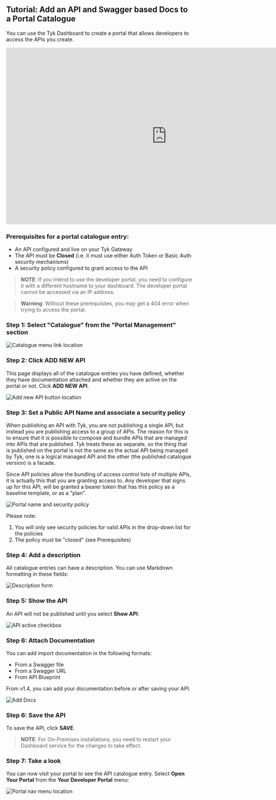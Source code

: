 ## Tutorial: Add an API and Swagger based Docs to a Portal Catalogue

You can use the Tyk Dashboard to create a portal that allows developers to access the APIs you create.

<iframe width="870" height="480" src="https://www.youtube.com/embed/FkgwREyztWU" frameborder="0" gesture="media" allowfullscreen></iframe>

### Prerequisites for a portal catalogue entry:

*   An API configured and live on your Tyk Gateway
*   The API must be **Closed** (i.e. it must use either Auth Token or Basic Auth security mechanisms)
*   A security policy configured to grant access to the API

> **NOTE**: If you intend to use the developer portal, you need to configure it with a different hostname to your dashboard. The developer portal cannot be accessed via an IP address.

> **Warning**: Without these prerequisites, you may get a 404 error when trying to access the portal.

### Step 1: Select "Catalogue" from the "Portal Management" section

![Catalogue menu link location][1]

### Step 2: Click ADD NEW API

This page displays all of the catalogue entries you have defined, whether they have documentation attached and whether they are active on the portal or not. Click **ADD NEW API**.

![Add new API button location][2]

### Step 3: Set a Public API Name and associate a security policy

When publishing an API with Tyk, you are not publishing a single API, but instead you are publishing access to a group of APIs. The reason for this is to ensure that it is possible to compose and bundle APIs that are managed into APIs that are published. Tyk treats these as separate, so the thing that is published on the portal is not the same as the actual API being managed by Tyk, one is a logical managed API and the other (the published catalogue version) is a facade.

Since API policies allow the bundling of access control lists of multiple APIs, it is actually this that you are granting access to. Any developer that signs up for this API, will be granted a bearer token that has this policy as a baseline template, or as a "plan".

![Portal name and security policy][3]

Please note:

1.  You will only see security policies for valid APIs in the drop-down list for the policies
2.  The policy must be "closed" (see Prerequisites)

### Step 4: Add a description

All catalogue entries can have a description. You can use Markdown formatting in these fields:

![Description form][4]

### Step 5: Show the API

An API will not be published until you select **Show API**:

![API active checkbox][5]

### Step 6: Attach Documentation
You can add import documentation in the following formats:
* From a Swagger file
* From a Swagger URL
* From API Blueprint

From v1.4, you can add your documentation before or after saving your API.

![Add Docs][8]

### Step 6: Save the API

To save the API, click **SAVE**.

> **NOTE**: For On-Premises installations, you need to restart your Dashboard service for the changes to take effect.

### Step 7: Take a look

You can now visit your portal to see the API catalogue entry. Select **Open Your Portal** from the **Your Developer Portal** menu:

![Portal nav menu location][7]

[1]: /docs/img/dashboard/portal-management/nav_cat_2.5.png
[2]: /docs/img/dashboard/portal-management/portal_add_2.5.png
[3]: /docs/img/dashboard/portal-management/portal_policy_2.5.png
[4]: /docs/img/dashboard/portal-management/portal_description_2.5.png
[5]: /docs/img/dashboard/portal-management/portal_show_api_2.5.png
[6]: /docs/img/dashboard/system-management/api_save_2.5.png
[7]: /docs/img/dashboard/portal-management/open_portal_2.5.png
[8]: /docs/img/dashboard/portal-management/portal_attach_docs_2.5.png
